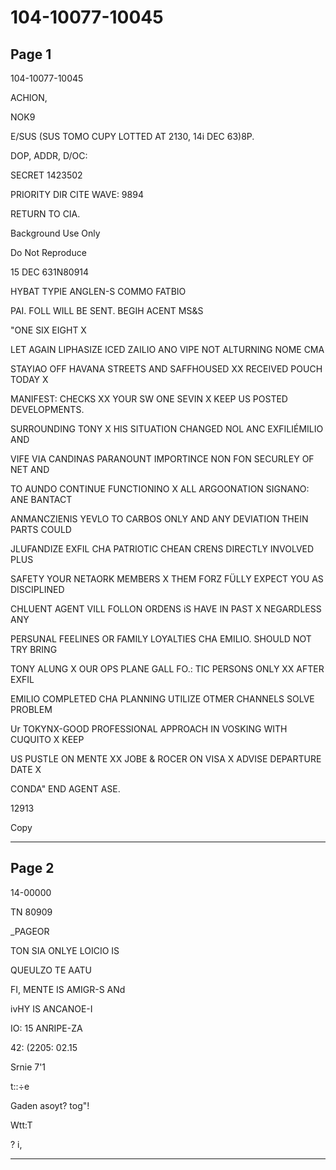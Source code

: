 # 104-10077-10045

## Page 1

104-10077-10045

ACHION,

NOK9

E/SUS (SUS TOMO CUPY LOTTED AT 2130, 14i DEC 63)8P.

DOP, ADDR, D/OC:

SECRET 1423502

PRIORITY DIR CITE WAVE: 9894

RETURN TO CIA.

Background Use Only

Do Not Reproduce

15 DEC 631N80914

HYBAT TYPIE ANGLEN-S COMMO FATBIO

PAI. FOLL WILL BE SENT. BEGIH ACENT MS&S

"ONE SIX EIGHT X

LET AGAIN LIPHASIZE ICED ZAILIO ANO VIPE NOT ALTURNING NOME CMA

STAYIAO OFF HAVANA STREETS AND SAFFHOUSED XX RECEIVED POUCH TODAY X

MANIFEST: CHECKS XX YOUR SW ONE SEVIN X KEEP US POSTED DEVELOPMENTS.

SURROUNDING TONY X HIS SITUATION CHANGED NOL ANC EXFILIÉMILIO AND

VIFE VIA CANDINAS PARANOUNT IMPORTINCE NON FON SECURLEY OF NET AND

TO AUNDO CONTINUE FUNCTIONINO X ALL ARGOONATION SIGNANO: ANE BANTACT

ANMANCZIENIS YEVLO TO CARBOS ONLY AND ANY DEVIATION THEIN PARTS COULD

JLUFANDIZE EXFIL CHA PATRIOTIC CHEAN CRENS DIRECTLY INVOLVED PLUS

SAFETY YOUR NETAORK MEMBERS X THEM FORZ FÜLLY EXPECT YOU AS DISCIPLINED

CHLUENT AGENT VILL FOLLON ORDENS iS HAVE IN PAST X NEGARDLESS ANY

PERSUNAL FEELINES OR FAMILY LOYALTIES CHA EMILIO. SHOULD NOT TRY BRING

TONY ALUNG X OUR OPS PLANE GALL FO.: TIC PERSONS ONLY XX AFTER EXFIL

EMILIO COMPLETED CHA PLANNING UTILIZE OTMER CHANNELS SOLVE PROBLEM

Ur TOKYNX-GOOD PROFESSIONAL APPROACH IN VOSKING WITH CUQUITO X KEEP

US PUSTLE ON MENTE XX JOBE & ROCER ON VISA X ADVISE DEPARTURE DATE X

CONDA" END AGENT ASE.

12913

Copy

---

## Page 2

14-00000

TN 80909

_PAGEOR

TON SIA ONLYE LOICIO IS

QUEULZO TE AATU

FI, MENTE IS AMIGR-S ANd

ivHY IS ANCANOE-I

IO: 15 ANRIPE-ZA

42: (2205: 02.15

Srnie 7'1

t::÷e

Gaden asoyt? tog"!

Wtt:T

? i,

---

